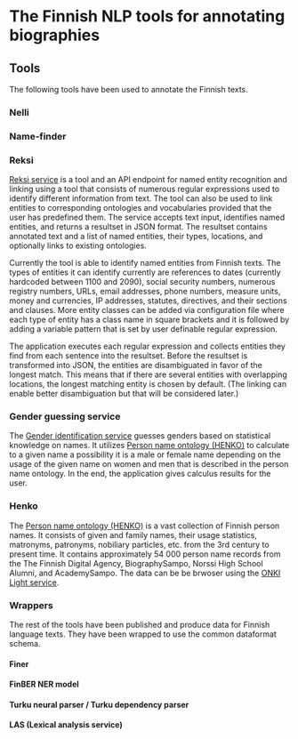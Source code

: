 # The Finnish NLP tools for annotating biographies

## Tools

The following tools have been used to annotate the Finnish texts.

### Nelli

### Name-finder

### Reksi

[Reksi service](https://github.com/SemanticComputing/reksi) is a tool and an API endpoint for named entity recognition and linking using a tool that consists of numerous regular expressions used to identify different information from text. The tool can also be used to link entities to corresponding ontologies and vocabularies provided that the user has predefined them. The service accepts text input, identifies named entities, and returns a resultset in JSON format. The resultset contains annotated text and a list of named entities, their types, locations, and optionally links to existing ontologies.

Currently the tool is able to identify named entities from Finnish texts. The types of entities it can identify currently are references to dates (currently hardcoded between 1100 and 2090), social security numbers, numerous registry numbers, URLs, email addresses, phone numbers, measure units, money and currencies, IP addresses, statutes, directives, and their sections and clauses. More entity classes can be added via configuration file where each type of entity has a class name in square brackets and it is followed by adding a variable pattern that is set by user definable regular expression.

The application executes each regular expression and collects entities they find from each sentence into the resultset. Before the resultset is transformed into JSON, the entities are disambiguated in favor of the longest match. This means that if there are several entities with overlapping locations, the longest matching entity is chosen by default. (The linking can enable better disambiguation but that will be considered later.)

### Gender guessing service

The [Gender identification service](https://github.com/SemanticComputing/gender-guessing-service) guesses genders based on statistical knowledge on names. It utilizes [Person name ontology (HENKO)](https://version.aalto.fi/gitlab/seco/suomen-henkilonimisto) to calculate to a given name a possibility it is a male or female name depending on the usage of the given name on women and men that is described in the person name ontology. In the end, the application gives calculus results for the user.

### Henko

The [Person name ontology (HENKO)](https://version.aalto.fi/gitlab/seco/suomen-henkilonimisto) is a vast collection of Finnish person names. It consists of given and family names, their usage statistics, matronyms, patronyms, nobiliary particles, etc. from the 3rd century to present time. It contains approximately 54 000 person name records from the The Finnish Digital Agency, BiographySampo, Norssi High School Alumni, and AcademySampo. The data can be be brwoser using the [ONKI Light service](https://light.onki.fi/henko/).

### Wrappers

The rest of the tools have been published and produce data for Finnish language texts. They have been wrapped to use the common dataformat schema.

#### Finer

#### FinBER NER model

#### Turku neural parser / Turku dependency parser

#### LAS (Lexical analysis service)

